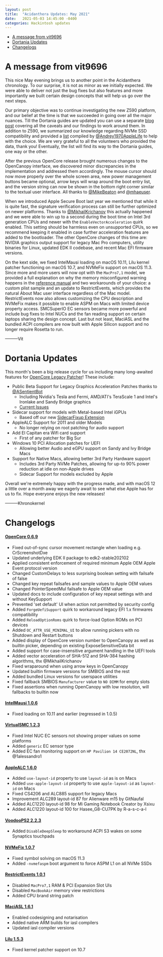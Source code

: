 ```yaml
---
layout: post
title:  "Acidanthera Updates: May 2021"
date:   2021-05-03 14:45:00 -0400
categories: Hackintosh updates
---
```


* [A message from vit9696](#a-message-from-vit9696)
* [Dortania Updates](#dortania-updates)
* [Changelogs](#changelogs)

# A message from vit9696

This nice May evening brings us to another point in the Acidanthera chronology. To our surprise, it is not as minor as we initially expected. We were able to deliver not just the bug fixes but also features and more importantly we built certain design concepts that will help us go over the next steps.

Our primary objective was to continue investigating the new Z590 platform, and our belief at the time is that we succeeded in going over all the major nuances. Till the Dortania guides are updated you can use a separate [blog post](https://dortania.github.io/hackintosh/updates/2021/04/24/rocket-lake.html) covering all the caveats and our findings to work around them. In addition to Z590, we summarized our knowledge regarding NVMe SSD compatibility and provided a [list](https://github.com/dortania/bugtracker/issues/192) compiled by [@Andrey1970AppleLife](https://github.com/Andrey1970AppleLife) to help with the choice. We are very grateful to all the volunteers who provided the data, thank you! Eventually, the list will find its way to the Dortania guides, one way or the other.

After the previous OpenCore release brought numerous changes to the OpenCanopy interface, we discovered minor discrepancies in the implementation and addressed them accordingly. The mouse cursor should now move properly over the whole screen area, new power management buttons became optional, arrow keys will wrap around the boot entry list, and the version string can now be shown in the bottom right corner similar to the textual user interface. All thanks to [@MikeBeaton](https://github.com/MikeBeaton) and [@mhaeuser](https://github.com/mhaeuser).

When we introduced Apple Secure Boot last year we mentioned that while it is quite fast, the signature verification process can still be further optimized on newer platforms. Thanks to [@MikhailKrichanov](https://github.com/MikhailKrichanov) this actually happened and we were able to win up to a second during the boot time on Intel 3rd generation CPUs and newer with the `EnableVectorAcceleration` quirk enabled. This setting should be harmless even on unsupported CPUs, so we recommend keeping it enabled in case further acceleration features are added to the bootloader. The other OpenCore changes of this time are: NVIDIA graphics output support for legacy Mac Pro computers, utility binaries for Linux, updated EDK II codebase, and recent Mac EFI firmware versions.

On the kext side, we fixed IntelMausi loading on macOS 10.11, Lilu kernel patcher functioning on macOS 10.7, and NVMeFix support on macOS 11.3. Since more and more users will now opt with the `MacPro7,1` model, we provided a full explanation on why the memory misconfigured warning happens in the [reference manual](https://github.com/acidanthera/OpenCorePkg/commit/5db7147293e952fbdd9c3168631b0f75a9c09b81#diff-ff76194142498a223908566484df3ed947764eace1ae6104347516807422c9acR5332-R5346) and two workarounds of your choice: a custom plist sample and an update to RestrictEvents, which provides the natural About Mac user interface regardless of the Mac model. RestrictEvents now also allows customizing the CPU description and NVMeFix makes it possible to enable ASPM on Macs with limited device property access. SMCSuperIO EC sensors became more powerful and include bug fixes to Intel NUCs and the fan reading support on certain laptops sharing the design concept. Last but not least, MaciASL and the bundled ACPI compilers are now built with Apple Silicon support and no longer require Rosetta to run.

———Vit

# Dortania Updates

This month's been a big release cycle for us including many long-awaited features for [OpenCore Legacy Patcher](https://github.com/dortania/OpenCore-Legacy-Patcher/)! These include:

* Public Beta Support for Legacy Graphics Acceleration Patches thanks to [@ASentientBot](https://asentientbot.github.io/)
  * Including Nvidia's Tesla and Fermi, AMD/ATI's TeraScale 1 and Intel's Ironlake and Sandy Bridge graphics
  * [Current Issues](https://github.com/dortania/OpenCore-Legacy-Patcher/issues/108)
* Sidecar support for models with Metal-based Intel iGPUs
  * Based off our new [SidecarFixup Extension](https://github.com/khronokernel/SidecarFixup)
* AppleALC Support for 2011 and older Models
  * No longer relying on root patching for audio support
* Add El Capitan era Wifi card support
  * First of any patcher for Big Sur
* Windows 10 PCI Allocation patches for UEFI
  * Allowing better Audio and eGPU support on Sandy and Ivy Bridge Macs
* Support for Native Macs, allowing better 3rd Party Hardware support
  * Includes 3rd Party NVMe Patches, allowing for up-to 90% power reduction at idle on non-Apple drives
  * Sidecar Support for models excluded by Apple

Overall we're extremely happy with the progress made, and with macOS 12 a little over a month away we eagerly await to see what else Apple has for us to fix. Hope everyone enjoys the new releases!

———Khronokernel

# Changelogs

#### [OpenCore 0.6.9](https://github.com/acidanthera/OpenCorePkg/releases)

- Fixed out-of-sync cursor movement rectangle when loading e.g. CrScreenshotDxe
- Updated underlying EDK II package to edk2-stable202102
- Applied consistent enforcement of required minimum Apple OEM Apple Event protocol version
- Changed CustomDelays to less surprising boolean setting with failsafe of false
- Changed key repeat failsafes and sample values to Apple OEM values
- Changed PointerSpeedMul failsafe to Apple OEM value
- Updated docs to include configuration of key repeat settings with and without KeySupport
- Prevented 'set default' UI when action not permitted by security config
- Added `ForgeUefiSupport` quirk to workaround legacy EFI 1.x firmwares compatibility
- Added `ReloadOptionRoms` quirk to force-load Option ROMs on PCI devices
- Added `OC_ATTR_USE_MINIMAL_UI` to allow running pickers with no Shutdown and Restart buttons
- Added display of OpenCore version number to OpenCanopy as well as builtin picker, depending on existing ExposeSensitiveData bit
- Added support for case-insensitive argument handling in the UEFI tools
- Added vector acceleration of SHA-512 and SHA-384 hashing algorithms, thx @MikhailKrichanov
- Fixed wraparound when using arrow keys in OpenCanopy
- Updated builtin firmware versions for SMBIOS and the rest
- Added bundled Linux versions for userspace utilities
- Fixed fallback SMBIOS `Manufacturer` value to `NO DIMM` for empty slots
- Fixed assertions when running OpenCanopy with low resolution, will fallbacks to builtin now

#### [IntelMausi 1.0.6](https://github.com/acidanthera/IntelMausi/releases)

- Fixed loading on 10.11 and earlier (regressed in 1.0.5)

#### [VirtualSMC 1.2.3](https://github.com/acidanthera/VirtualSMC/releases)

- Fixed Intel NUC EC sensors not showing proper values on some platforms
- Added `generic` EC sensor type
- Added EC fan monitoring support on `HP Pavilion 14 CE2072NL`, thx @1alessandro1

#### [AppleALC 1.6.0](https://github.com/acidanthera/AppleALC/releases)

- Added `use-layout-id` property to use `layout-id` as is on Macs
- Added `use-apple-layout-id` property to use `apple-layout-id` as `layout-id` on Macs
- Fixed CS4206 and ALC885 support for legacy Macs
- Improvement ALC289 layout-id 87 for Alienware m15 by GitNaufal
- Added ALC1220 layout-id 98 for Mi Gaming Notebook Creator by Xsixu
- Added ALC1220 layout-id 100 for Hasee_G8-CU7PK by R-a-s-c-a-l

#### [VoodooPS2 2.2.3](https://github.com/acidanthera/OpenCorePkg/releases)

- Added `DisableDeepSleep` to workaround ACPI S3 wakes on some Synaptics touchpads

#### [NVMeFix 1.0.7](https://github.com/acidanthera/NVMeFix/releases)

- Fixed symbol solving on macOS 11.3
- Added `-nvmefaspm` boot argument to force ASPM L1 on all NVMe SSDs

#### [RestrictEvents 1.0.1](https://github.com/acidanthera/RestrictEvents/releases)

- Disabled `MacPro7,1` RAM & PCI Expansion Slot UIs
- Disabled `MacBookAir` memory view restrictions
- Added CPU brand string patch

#### [MaciASL 1.6.1](https://github.com/acidanthera/MaciASL/releases)

- Enabled codesigning and notarisation
- Added native ARM builds for iasl compilers
- Updated iasl compiler versions

#### [Lilu 1.5.3](https://github.com/acidanthera/Lilu/releases)

- Fixed kernel patcher support on 10.7
